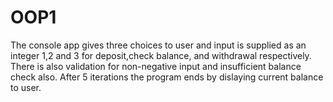 # OOP1
The console app gives three choices to user and input is supplied as an integer 1,2 and 3 for deposit,check balance, and withdrawal respectively. There is also validation for non-negative input and insufficient balance check also. After 5 iterations the program ends by dislaying current balance to user.
